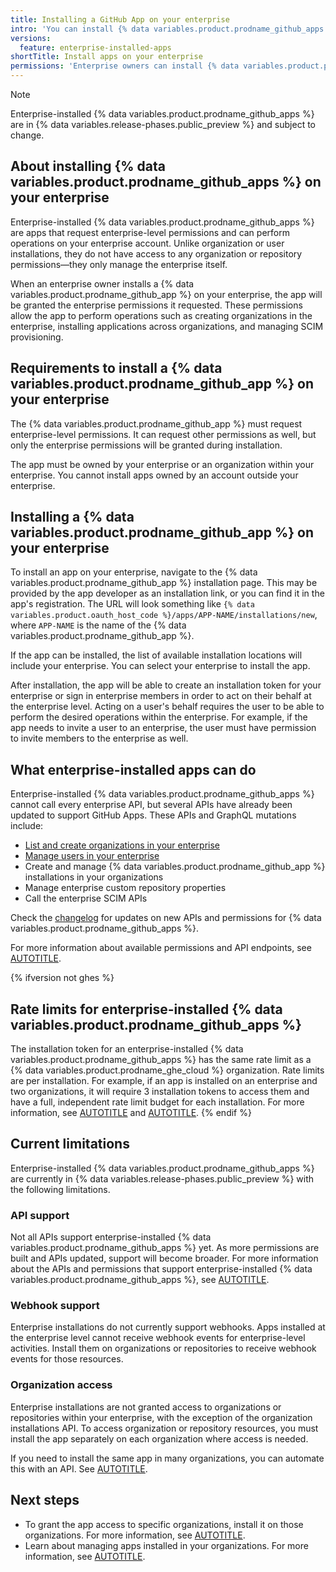 ```yaml
---
title: Installing a GitHub App on your enterprise
intro: 'You can install {% data variables.product.prodname_github_apps %} on your enterprise to manage your enterprise account and perform enterprise-level operations.'
versions:
  feature: enterprise-installed-apps
shortTitle: Install apps on your enterprise
permissions: 'Enterprise owners can install {% data variables.product.prodname_github_apps %} on their enterprise. App managers cannot install apps at the enterprise level.'
---
```


> [!NOTE]
> Enterprise-installed {% data variables.product.prodname_github_apps %} are in {% data variables.release-phases.public_preview %} and subject to change.

## About installing {% data variables.product.prodname_github_apps %} on your enterprise

Enterprise-installed {% data variables.product.prodname_github_apps %} are apps that request enterprise-level permissions and can perform operations on your enterprise account. Unlike organization or user installations, they do not have access to any organization or repository permissions—they only manage the enterprise itself.

When an enterprise owner installs a {% data variables.product.prodname_github_app %} on your enterprise, the app will be granted the enterprise permissions it requested. These permissions allow the app to perform operations such as creating organizations in the enterprise, installing applications across organizations, and managing SCIM provisioning.

## Requirements to install a {% data variables.product.prodname_github_app %} on your enterprise

The {% data variables.product.prodname_github_app %} must request enterprise-level permissions. It can request other permissions as well, but only the enterprise permissions will be granted during installation.

The app must be owned by your enterprise or an organization within your enterprise. You cannot install apps owned by an account outside your enterprise.

## Installing a {% data variables.product.prodname_github_app %} on your enterprise

To install an app on your enterprise, navigate to the {% data variables.product.prodname_github_app %} installation page. This may be provided by the app developer as an installation link, or you can find it in the app's registration. The URL will look something like `{% data variables.product.oauth_host_code %}/apps/APP-NAME/installations/new`, where `APP-NAME` is the name of the {% data variables.product.prodname_github_app %}.

If the app can be installed, the list of available installation locations will include your enterprise. You can select your enterprise to install the app.

After installation, the app will be able to create an installation token for your enterprise or sign in enterprise members in order to act on their behalf at the enterprise level. Acting on a user's behalf requires the user to be able to perform the desired operations within the enterprise. For example, if the app needs to invite a user to an enterprise, the user must have permission to invite members to the enterprise as well.

## What enterprise-installed apps can do

Enterprise-installed {% data variables.product.prodname_github_apps %} cannot call every enterprise API, but several APIs have already been updated to support GitHub Apps. These APIs and GraphQL mutations include:

* [List and create organizations in your enterprise](/graphql/reference/mutations#createenterpriseorganization)
* [Manage users in your enterprise](/graphql/reference/objects#enterprise)
* Create and manage {% data variables.product.prodname_github_app %} installations in your organizations
* Manage enterprise custom repository properties
* Call the enterprise SCIM APIs

Check the [changelog](https://github.blog/changelog/) for updates on new APIs and permissions for {% data variables.product.prodname_github_apps %}.

For more information about available permissions and API endpoints, see [AUTOTITLE](/rest/authentication/permissions-required-for-github-apps).

{% ifversion not ghes %}

## Rate limits for enterprise-installed {% data variables.product.prodname_github_apps %}

The installation token for an enterprise-installed {% data variables.product.prodname_github_apps %} has the same rate limit as a {% data variables.product.prodname_ghe_cloud %} organization. Rate limits are per installation. For example, if an app is installed on an enterprise and two organizations, it will require 3 installation tokens to access them and have a full, independent rate limit budget for each installation. For more information, see [AUTOTITLE](/rest/overview/rate-limits-for-the-rest-api) and [AUTOTITLE](/graphql/overview/resource-limitations).
{% endif %}

## Current limitations

Enterprise-installed {% data variables.product.prodname_github_apps %} are currently in {% data variables.release-phases.public_preview %} with the following limitations.

### API support

Not all APIs support enterprise-installed {% data variables.product.prodname_github_apps %} yet. As more permissions are built and APIs updated, support will become broader. For more information about the APIs and permissions that support enterprise-installed {% data variables.product.prodname_github_apps %}, see [AUTOTITLE](/rest/authentication/permissions-required-for-github-apps).

### Webhook support

Enterprise installations do not currently support webhooks. Apps installed at the enterprise level cannot receive webhook events for enterprise-level activities. Install them on organizations or repositories to receive webhook events for those resources.

### Organization access

Enterprise installations are not granted access to organizations or repositories within your enterprise, with the exception of the organization installations API. To access organization or repository resources, you must install the app separately on each organization where access is needed.

If you need to install the same app in many organizations, you can automate this with an API. See [AUTOTITLE](/admin/managing-github-apps-for-your-enterprise/automate-installations).

## Next steps

* To grant the app access to specific organizations, install it on those organizations. For more information, see [AUTOTITLE](/apps/using-github-apps/installing-a-github-app-from-a-third-party).
* Learn about managing apps installed in your organizations. For more information, see [AUTOTITLE](/apps/using-github-apps/reviewing-and-modifying-installed-github-apps).
